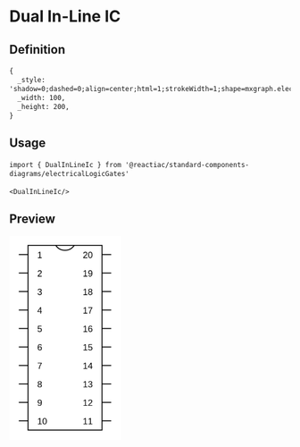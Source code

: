 # Dual In-Line IC

## Definition

```
{
  _style: 'shadow=0;dashed=0;align=center;html=1;strokeWidth=1;shape=mxgraph.electrical.logic_gates.dual_inline_ic;labelNames=a,b,c,d,e,f,g,h,i,j,k,l,m,n,o,p,q,r,s,t;whiteSpace=wrap;',
  _width: 100,
  _height: 200,
}
```

## Usage

```
import { DualInLineIc } from '@reactiac/standard-components-diagrams/electricalLogicGates'

<DualInLineIc/>
```

## Preview

<img src="./dual-in-line-ic.png" width="200"/>
